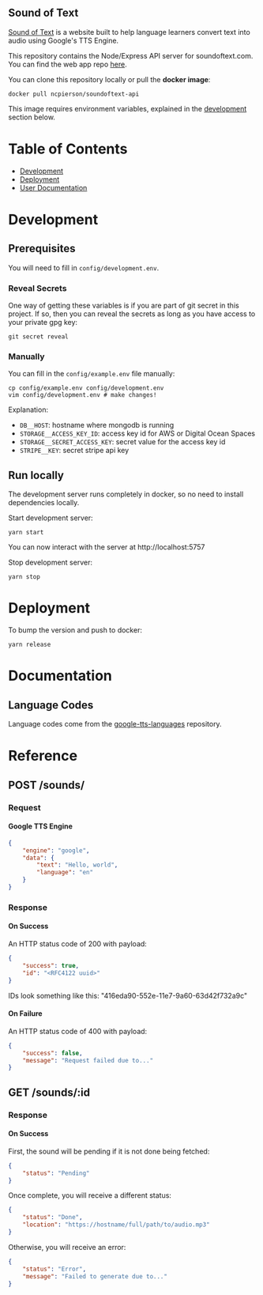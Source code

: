 Sound of Text
---

[Sound of Text](https://soundoftext.com) is a website built to help language
learners convert text into audio using Google's TTS Engine.

This repository contains the Node/Express API server for soundoftext.com. You
can find the web app repo [here](https://github.com/ncpierson/soundoftext-web).

You can clone this repository locally or pull the **docker image**:

```
docker pull ncpierson/soundoftext-api
```

This image requires environment variables, explained in the
[development](#manually) section below.

# Table of Contents

- [Development](#development)
- [Deployment](#deployment)
- [User Documentation](#documentation)

# Development

## Prerequisites

You will need to fill in `config/development.env`.

### Reveal Secrets

One way of getting these variables is if you are part of git secret in this
project. If so, then you can reveal the secrets as long as you have access to
your private gpg key:

```
git secret reveal
```

### Manually

You can fill in the `config/example.env` file manually:

```
cp config/example.env config/development.env
vim config/development.env # make changes!
```

Explanation:

- `DB__HOST`: hostname where mongodb is running
- `STORAGE__ACCESS_KEY_ID`: access key id for AWS or Digital Ocean Spaces
- `STORAGE__SECRET_ACCESS_KEY`: secret value for the access key id
- `STRIPE__KEY`: secret stripe api key

## Run locally

The development server runs completely in docker, so no need to install
dependencies locally.

Start development server:

```
yarn start
```

You can now interact with the server at http://localhost:5757

Stop development server:

```
yarn stop
```

# Deployment

To bump the version and push to docker:

```
yarn release
```

# Documentation

## Language Codes

Language codes come from the
[google-tts-languages](https://github.com/ncpierson/google-tts-languages)
repository.

# Reference

## POST /sounds/

### Request

#### Google TTS Engine

```json
{
    "engine": "google",
    "data": {
        "text": "Hello, world",
        "language": "en"
    }
}
```

### Response

#### On Success

An HTTP status code of 200 with payload:

```json
{
    "success": true,
    "id": "<RFC4122 uuid>"
}
```

IDs look something like this: "416eda90-552e-11e7-9a60-63d42f732a9c"

#### On Failure

An HTTP status code of 400 with payload:

```json
{
    "success": false,
    "message": "Request failed due to..."
}
```

## GET /sounds/:id

### Response

#### On Success

First, the sound will be pending if it is not done being fetched:

```json
{
    "status": "Pending"
}
```

Once complete, you will receive a different status:

```json
{
    "status": "Done",
    "location": "https://hostname/full/path/to/audio.mp3"
}
```

Otherwise, you will receive an error:

```json
{
    "status": "Error",
    "message": "Failed to generate due to..."
}
```
